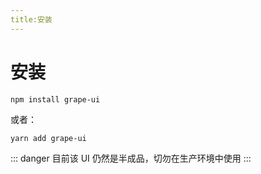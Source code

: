```yaml
---
title:安装
---
```


# 安装

```
npm install grape-ui
```
或者：
```
yarn add grape-ui
```
::: danger
目前该 UI 仍然是半成品，切勿在生产环境中使用
:::